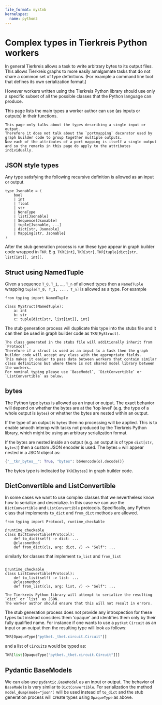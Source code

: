```yaml
---
file_format: mystnb
kernelspec:
  name: python3
---
```


# Complex types in Tierkreis Python workers

In general Tierkreis allows a task to write arbitrary bytes to its output files.
This allows Tierkreis graphs to more easily amalgamate tasks that do not share a common set of type definitions.
(For example a command line tool that defines its own serialization format.)

However workers written using the Tierkreis Python library should use only a specific subset of all the possible classes that the Python language can produce.

This page lists the main types a worker author can use (as inputs or outputs) in their functions.

```{warning}
This page only talks about the types describing a single input or output.
Therefore it does not talk about the `portmapping` decorator used by graph builder code to group together multiple outputs.
Now each of the attributes of a port mapping is itself a single output and so the remarks in this page do apply to the attributes individually.
```

## JSON style types

Any type satisfying the following recursive definition is allowed as an input or output.

```{code-cell}
type Jsonable = (
    bool
    | int
    | float
    | str
    | NoneType
    | list[Jsonable]
    | Sequence[Jsonable]
    | tuple[Jsonable, ...]
    | dict[str, Jsonable]
    | Mapping[str, Jsonable]
)
```

After the stub generation process is run these type appear in graph builder code wrapped in `TKR`.
E.g. `TKR[int]`, `TKR[str]`, `TKR[tuple[dict[str, list[int]], int]]`.

## Struct using NamedTuple

Given a sequence `T_0`, `T_1`, ..., `T_n` of allowed types then a `NamedTuple` wrapping `tuple[T_0, T_1, ..., T_n]` is allowed as a type.
For example

```{code-cell}
from typing import NamedTuple

class MyStruct(NamedTuple):
    a: int
    b: str
    c: tuple[dict[str, list[int]], int]
```

The stub generation process will duplicate this type into the stubs file and it can then be used in graph builder code as `TKR[MyStruct]`.

```{tip}
The class generated in the stubs file will additionally inherit from `Protocol`.
Therefore if a struct is used as an input to a task then the graph builder code will accept any class with the appropriate fields.
This makes it easier to pass data between workers that contain similar class definitions but where there is not shared model library between the workers.
For nominal typing please use `BaseModel`, `DictConvertible` or `ListConvertible` as below.
```

## bytes

The Python type `bytes` is allowed as an input or output.
The exact behavior will depend on whether the bytes are at the 'top level' (e.g. the type of a whole output is `bytes`) or whether the bytes are nested within an output.

If the type of an output is `bytes` then no processing will be applied.
This is to enable smooth interop with tasks not produced by the Tierkreis Python library, which might be using an arbitrary serialization format.

If the bytes are nested inside an output (e.g. an output is of type `dict[str, bytes]`) then a custom JSON encoder is used.
The bytes `o` will appear nested in a JSON object as:

```python
{"__tkr_bytes__": True, "bytes": b64encode(o).decode()}
```

The bytes type is indicated by `TKR[bytes]` in graph builder code.

## DictConvertible and ListConvertible

In some cases we want to use complex classes that we nevertheless know how to serialize and deserialize.
In this case we can use the `DictConvertible` and `ListConvertible` protocols.
Specifically, any Python class that implements `to_dict` and `from_dict` methods are allowed.

```{code-cell}
from typing import Protocol, runtime_checkable

@runtime_checkable
class DictConvertible(Protocol):
    def to_dict(self) -> dict: ...
    @classmethod
    def from_dict(cls, arg: dict, /) -> "Self": ...
```

similarly for classes that implement `to_list` and `from_list`

```{code-cell}

@runtime_checkable
class ListConvertible(Protocol):
    def to_list(self) -> list: ...
    @classmethod
    def from_list(cls, arg: list, /) -> "Self": ...
```

```{caution}
The Tierkreis Python library will attempt to serialize the resulting `dict` or `list` as JSON.
The worker author should ensure that this will not result in errors.
```

The stub generation process does not provide any introspection for these types but instead considers them 'opaque' and identifies them only by their fully qualified name.
For instance if one wants to use a `pytket` `Circuit` as an input or an output then the resulting type will look as follows:

```python
TKR[OpaqueType["pytket._tket.circuit.Circuit"]]
```

and a list of `Circuit`s would be typed as:

```python
TKR[list[OpaqueType["pytket._tket.circuit.Circuit"]]]
```

## Pydantic BaseModels

We can also use `pydantic.BaseModel` as an input or output.
The behavior of `BaseModel`s is very similar to `DictConvertible`.
For serialization the method `model_dump(mode="json")` will be used instead of `to_dict` and the stub generation process will create types using `OpaqueType` as above.
